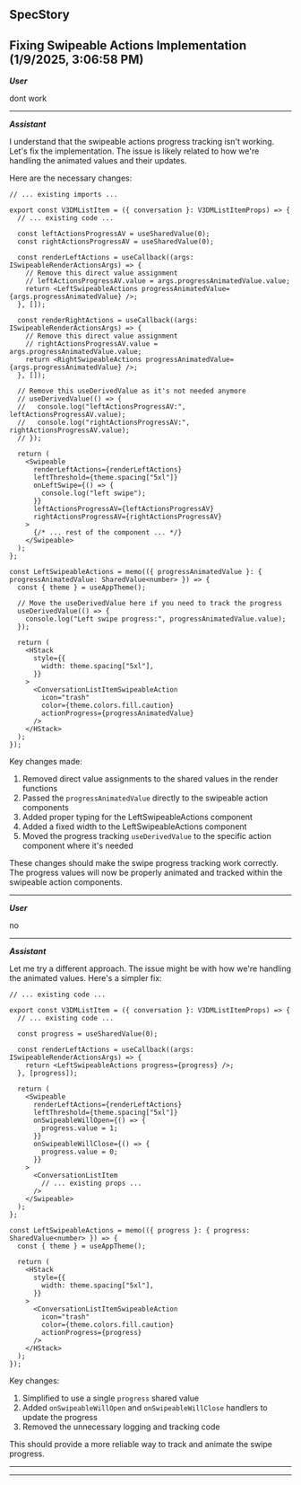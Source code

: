 ## SpecStory

## Fixing Swipeable Actions Implementation (1/9/2025, 3:06:58 PM)

_**User**_

dont work

---

_**Assistant**_

I understand that the swipeable actions progress tracking isn't working. Let's fix the implementation. The issue is likely related to how we're handling the animated values and their updates.

Here are the necessary changes:

```typescript:features/conversation-list/components/conversation-list-item/V3DMListItem.tsx
// ... existing imports ...

export const V3DMListItem = ({ conversation }: V3DMListItemProps) => {
  // ... existing code ...

  const leftActionsProgressAV = useSharedValue(0);
  const rightActionsProgressAV = useSharedValue(0);

  const renderLeftActions = useCallback((args: ISwipeableRenderActionsArgs) => {
    // Remove this direct value assignment
    // leftActionsProgressAV.value = args.progressAnimatedValue.value;
    return <LeftSwipeableActions progressAnimatedValue={args.progressAnimatedValue} />;
  }, []);

  const renderRightActions = useCallback((args: ISwipeableRenderActionsArgs) => {
    // Remove this direct value assignment
    // rightActionsProgressAV.value = args.progressAnimatedValue.value;
    return <RightSwipeableActions progressAnimatedValue={args.progressAnimatedValue} />;
  }, []);

  // Remove this useDerivedValue as it's not needed anymore
  // useDerivedValue(() => {
  //   console.log("leftActionsProgressAV:", leftActionsProgressAV.value);
  //   console.log("rightActionsProgressAV:", rightActionsProgressAV.value);
  // });

  return (
    <Swipeable
      renderLeftActions={renderLeftActions}
      leftThreshold={theme.spacing["5xl"]}
      onLeftSwipe={() => {
        console.log("left swipe");
      }}
      leftActionsProgressAV={leftActionsProgressAV}
      rightActionsProgressAV={rightActionsProgressAV}
    >
      {/* ... rest of the component ... */}
    </Swipeable>
  );
};

const LeftSwipeableActions = memo(({ progressAnimatedValue }: { progressAnimatedValue: SharedValue<number> }) => {
  const { theme } = useAppTheme();

  // Move the useDerivedValue here if you need to track the progress
  useDerivedValue(() => {
    console.log("Left swipe progress:", progressAnimatedValue.value);
  });

  return (
    <HStack
      style={{
        width: theme.spacing["5xl"],
      }}
    >
      <ConversationListItemSwipeableAction
        icon="trash"
        color={theme.colors.fill.caution}
        actionProgress={progressAnimatedValue}
      />
    </HStack>
  );
});
```

Key changes made:
1. Removed direct value assignments to the shared values in the render functions
2. Passed the `progressAnimatedValue` directly to the swipeable action components
3. Added proper typing for the LeftSwipeableActions component
4. Added a fixed width to the LeftSwipeableActions component
5. Moved the progress tracking `useDerivedValue` to the specific action component where it's needed

These changes should make the swipe progress tracking work correctly. The progress values will now be properly animated and tracked within the swipeable action components.

---

_**User**_

no

---

_**Assistant**_

Let me try a different approach. The issue might be with how we're handling the animated values. Here's a simpler fix:

```typescript:features/conversation-list/components/conversation-list-item/V3DMListItem.tsx
// ... existing code ...

export const V3DMListItem = ({ conversation }: V3DMListItemProps) => {
  // ... existing code ...

  const progress = useSharedValue(0);

  const renderLeftActions = useCallback((args: ISwipeableRenderActionsArgs) => {
    return <LeftSwipeableActions progress={progress} />;
  }, [progress]);

  return (
    <Swipeable
      renderLeftActions={renderLeftActions}
      leftThreshold={theme.spacing["5xl"]}
      onSwipeableWillOpen={() => {
        progress.value = 1;
      }}
      onSwipeableWillClose={() => {
        progress.value = 0;
      }}
    >
      <ConversationListItem
        // ... existing props ...
      />
    </Swipeable>
  );
};

const LeftSwipeableActions = memo(({ progress }: { progress: SharedValue<number> }) => {
  const { theme } = useAppTheme();

  return (
    <HStack
      style={{
        width: theme.spacing["5xl"],
      }}
    >
      <ConversationListItemSwipeableAction
        icon="trash"
        color={theme.colors.fill.caution}
        actionProgress={progress}
      />
    </HStack>
  );
});
```

Key changes:
1. Simplified to use a single `progress` shared value
2. Added `onSwipeableWillOpen` and `onSwipeableWillClose` handlers to update the progress
3. Removed the unnecessary logging and tracking code

This should provide a more reliable way to track and animate the swipe progress.

---



---

